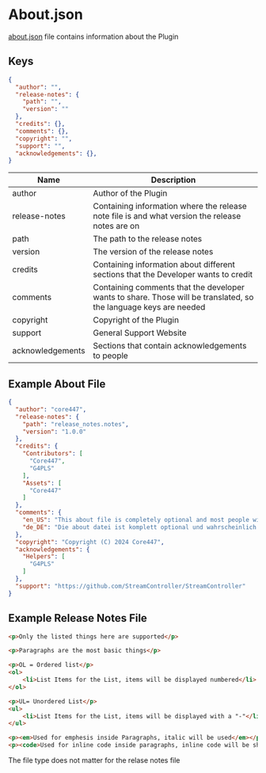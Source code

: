 # About.json
[about.json](about_json.md) file contains information about the Plugin

## Keys
```json title="about.json"
{
  "author": "",
  "release-notes": {
    "path": "",
    "version": ""
  },
  "credits": {},
  "comments": {},
  "copyright": "",
  "support": "",
  "acknowledgements": {},
}
```

| Name          | Description                                                                                                     |
|---------------|-----------------------------------------------------------------------------------------------------------------|
| author        | Author of the Plugin                                                                                            |
| release-notes | Containing information where the release note file is and what version the release notes are on                 
| path          | The path to the release notes                                                                                   |
| version       | The version of the release notes                                                                                |
| credits       | Containing information about different sections that the Developer wants to credit                              |
| comments      | Containing comments that the developer wants to share. Those will be translated, so the language keys are needed |
| copyright     | Copyright of the Plugin                                                                                         |
| support       | General Support Website                                                                                         |
|acknowledgements| Sections that contain acknowledgements to people                                                                |

## Example About File
```json title="about.json"
{
  "author": "core447",
  "release-notes": {
    "path": "release_notes.notes",
    "version": "1.0.0"
  },
  "credits": {
    "Contributors": [
      "Core447",
      "G4PLS"
    ],
    "Assets": [
      "Core447"
    ]
  },
  "comments": {
    "en_US": "This about file is completely optional and most people will probably never even see the page where this gets displayed",
    "de_DE": "Die about datei ist komplett optional und wahrscheinlich werden sehr wenige überhaupt das Fenster sehen wo das hier angezeigt wird"
  },
  "copyright": "Copyright (C) 2024 Core447",
  "acknowledgements": {
    "Helpers": [
      "G4PLS"
    ]
  },
  "support": "https://github.com/StreamController/StreamController"
}
```

## Example Release Notes File
```html title="release_notes.notes"
<p>Only the listed things here are supported</p>

<p>Paragraphs are the most basic things</p>

<p>OL = Ordered list</p>
<ol>
    <li>List Items for the List, items will be displayed numbered</li>
</ol>

<p>UL= Unordered List</p>
<ul>
    <li>List Items for the List, items will be displayed with a "-"</li>
</ul>

<p><em>Used for emphesis inside Paragraphs, italic will be used</em></p>
<p><code>Used for inline code inside paragraphs, inline code will be shown in a monospaced font</code></p>
```
The file type does not matter for the relase notes file